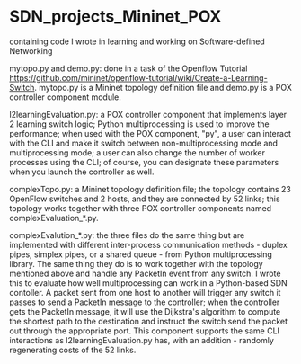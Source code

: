 # SDN_projects_Mininet_POX
containing code I wrote in learning and working on Software-defined Networking

mytopo.py and demo.py: done in a task of the Openflow Tutorial https://github.com/mininet/openflow-tutorial/wiki/Create-a-Learning-Switch. mytopo.py is a Mininet topology definition file and demo.py is a POX controller component module.

l2learningEvaluation.py: a POX controller component that implements layer 2 learning switch logic; Python multiprocessing is used to improve the performance; when used with the POX component, "py", a user can interact with the CLI and make it switch between non-multiprocessing mode and multiprocessing mode; a user can also change the number of worker processes using the CLI; of course, you can designate these parameters when you launch the controller as well.

complexTopo.py: a Mininet topology definition file; the topology contains 23 OpenFlow switches and 2 hosts, and they are connected by 52 links; this topology works together with three POX controller components named complexEvaluation_*.py.

complexEvalution_*.py: the three files do the same thing but are implemented with different inter-process communication methods - duplex pipes, simplex pipes, or a shared queue - from Python multiprocessing library. The same thing they do is to work together with the topology mentioned above and handle any PacketIn event from any switch. I wrote this to evaluate how well multiprocessing can work in a Python-based SDN contoller. A packet sent from one host to another will trigger any switch it passes to send a PacketIn message to the controller; when the controller gets the PacketIn message, it will use the Dijkstra's algorithm to compute the shortest path to the destination and instruct the switch send the packet out through the appropriate port. This component supports the same CLI interactions as l2learningEvaluation.py has, with an addition - randomly regenerating costs of the 52 links.
